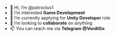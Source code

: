 - 👋 Hi, I’m @patroclus1
- 👀 I’m interested <b>Game Development</b>
- 🌱 I’m currently applying for <b>Unity Developer</b> role
- 💞️ I’m looking to <b>collaborate</b> on anything
- 📫 You can reach me via <b>Telegram @VordtGo</b>
